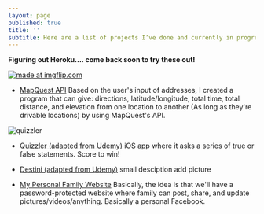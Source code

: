 ```yaml
---
layout: page
published: true
title: ''
subtitle: Here are a list of projects I’ve done and currently in progress!
---
```

**Figuring out Heroku.... come back soon to try these out!**


<a href="https://imgflip.com/gif/32nho7"><img src="https://i.imgflip.com/32nho7.gif" title="made at imgflip.com"/></a>


- [MapQuest API](http://google.com/) 
  Based on the user's input of addresses, I created a program that can give: directions, latitude/longitude, total time, total distance, and elevation from one location to another (As long as they're drivable locations) by using MapQuest's API. 

![quizzler](https://static.comicvine.com/uploads/scale_small/11/110802/4749243-the%20quizzler.jpg)
- [Quizzler (adapted from Udemy)](http://google.com/) 
  iOS app where it asks a series of true or false statements. Score to win! 
  
  
- [Destini (adapted from Udemy)](http://google.com/)
  small desciption
  add picture


- [My Personal Family Website](google.com)
Basically, the idea is that we'll have a password-protected website where family can post, share, and update pictures/videos/anything. Basically a personal Facebook.
